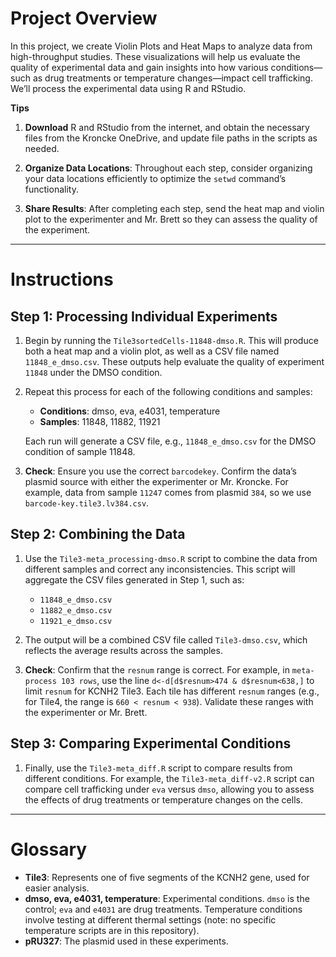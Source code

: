 # Project Overview

In this project, we create Violin Plots and Heat Maps to analyze data from high-throughput studies. These visualizations will help us evaluate the quality of experimental data and gain insights into how various conditions—such as drug treatments or temperature changes—impact cell trafficking. We’ll process the experimental data using R and RStudio.

**Tips**

1. **Download** R and RStudio from the internet, and obtain the necessary files from the Kroncke OneDrive, and update file paths in the scripts as needed.

2. **Organize Data Locations**: Throughout each step, consider organizing your data locations efficiently to optimize the `setwd` command’s functionality.

3. **Share Results**: After completing each step, send the heat map and violin plot to the experimenter and Mr. Brett so they can assess the quality of the experiment.

---

# Instructions

## Step 1: Processing Individual Experiments

1. Begin by running the `Tile3sortedCells-11848-dmso.R`. This will produce both a heat map and a violin plot, as well as a CSV file named `11848_e_dmso.csv`. These outputs help evaluate the quality of experiment `11848` under the DMSO condition.

2. Repeat this process for each of the following conditions and samples:

   - **Conditions**: dmso, eva, e4031, temperature
   - **Samples**: 11848, 11882, 11921

   Each run will generate a CSV file, e.g., `11848_e_dmso.csv` for the DMSO condition of sample 11848.

3. **Check**: Ensure you use the correct `barcodekey`. Confirm the data’s plasmid source with either the experimenter or Mr. Kroncke. For example, data from sample `11247` comes from plasmid `384`, so we use `barcode-key.tile3.lv384.csv`.

## Step 2: Combining the Data

1. Use the `Tile3-meta_processing-dmso.R` script to combine the data from different samples and correct any inconsistencies. This script will aggregate the CSV files generated in Step 1, such as:

   - `11848_e_dmso.csv`
   - `11882_e_dmso.csv`
   - `11921_e_dmso.csv`

2. The output will be a combined CSV file called `Tile3-dmso.csv`, which reflects the average results across the samples.

3. **Check**: Confirm that the `resnum` range is correct. For example, in `meta-process 103 rows`, use the line `d<-d[d$resnum>474 & d$resnum<638,]` to limit `resnum` for KCNH2 Tile3. Each tile has different `resnum` ranges (e.g., for Tile4, the range is `660 < resnum < 938`). Validate these ranges with the experimenter or Mr. Brett.

## Step 3: Comparing Experimental Conditions

1. Finally, use the `Tile3-meta_diff.R` script to compare results from different conditions. For example, the `Tile3-meta_diff-v2.R` script can compare cell trafficking under `eva` versus `dmso`, allowing you to assess the effects of drug treatments or temperature changes on the cells.

---

# Glossary

- **Tile3**: Represents one of five segments of the KCNH2 gene, used for easier analysis.
- **dmso, eva, e4031, temperature**: Experimental conditions. `dmso` is the control; `eva` and `e4031` are drug treatments. Temperature conditions involve testing at different thermal settings (note: no specific temperature scripts are in this repository).
- **pRU327**: The plasmid used in these experiments.

